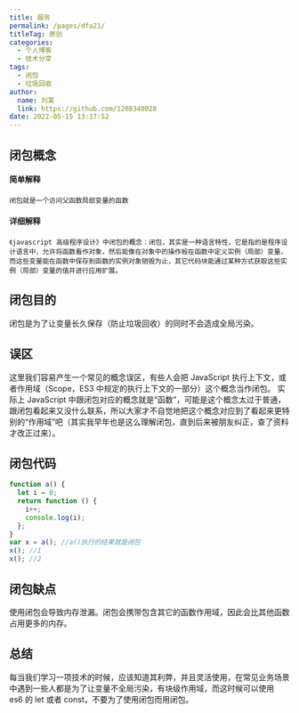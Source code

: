```yaml
---
title: 服务
permalink: /pages/dfa21/
titleTag: 原创
categories: 
  - 个人博客
  - 技术分享
tags: 
  - 闭包
  - 垃圾回收
author: 
  name: 刘某
  link: https://github.com/1208340028
date: 2022-05-15 13:17:52
---
```


## 闭包概念

#### 简单解释

`闭包就是一个访问父函数局部变量的函数`

<!-- more -->

#### 详细解释

`《javascript 高级程序设计》中闭包的概念：闭包，其实是一种语言特性，它是指的是程序设计语言中，允许将函数看作对象，然后能像在对象中的操作般在函数中定义实例（局部）变量，而这些变量能在函数中保存到函数的实例对象销毁为止，其它代码块能通过某种方式获取这些实例（局部）变量的值并进行应用扩展。`

## 闭包目的

闭包是为了让变量长久保存（防止垃圾回收）的同时不会造成全局污染。

## 误区

这里我们容易产生一个常见的概念误区，有些人会把 JavaScript 执行上下文，或者作用域（Scope，ES3 中规定的执行上下文的一部分）这个概念当作闭包。
实际上 JavaScript 中跟闭包对应的概念就是“函数”，可能是这个概念太过于普通，跟闭包看起来又没什么联系，所以大家才不自觉地把这个概念对应到了看起来更特别的“作用域”吧（其实我早年也是这么理解闭包，直到后来被朋友纠正，查了资料才改正过来）。

## 闭包代码

```js
function a() {
  let i = 0;
  return function () {
    i++;
    console.log(i);
  };
}
var x = a(); //a()执行的结果就是闭包
x(); //1
x(); //2
```

## 闭包缺点

使用闭包会导致内存泄漏。闭包会携带包含其它的函数作用域，因此会比其他函数占用更多的内存。

## 总结

每当我们学习一项技术的时候，应该知道其利弊，并且灵活使用，在常见业务场景中遇到一些人都是为了让变量不全局污染，有块级作用域，而这时候可以使用 es6 的 let 或者 const，不要为了使用闭包而用闭包。
